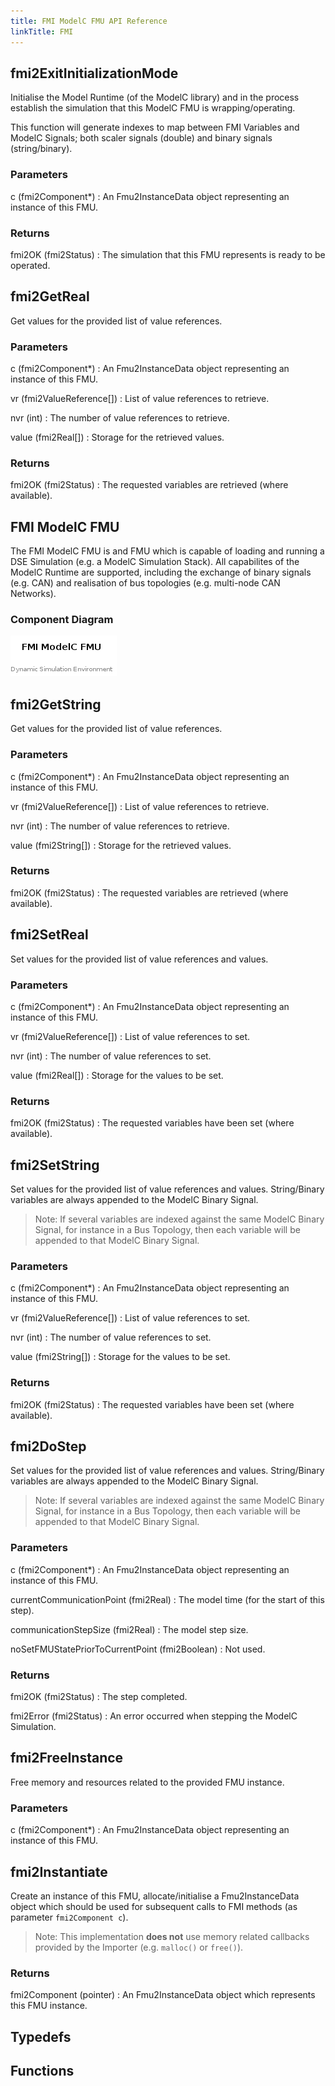 ```yaml
---
title: FMI ModelC FMU API Reference
linkTitle: FMI
---
```

## fmi2ExitInitializationMode


Initialise the Model Runtime (of the ModelC library) and in the process
establish the simulation that this ModelC FMU is wrapping/operating.

This function will generate indexes to map between FMI Variables and ModelC
Signals; both scaler signals (double) and binary signals (string/binary).

### Parameters

c (fmi2Component*)
: An Fmu2InstanceData object representing an instance of this FMU.

### Returns

fmi2OK (fmi2Status)
: The simulation that this FMU represents is ready to be operated.



## fmi2GetReal


Get values for the provided list of value references.

### Parameters

c (fmi2Component*)
: An Fmu2InstanceData object representing an instance of this FMU.

vr (fmi2ValueReference[])
: List of value references to retrieve.

nvr (int)
: The number of value references to retrieve.

value (fmi2Real[])
: Storage for the retrieved values.

### Returns

fmi2OK (fmi2Status)
: The requested variables are retrieved (where available).



## FMI ModelC FMU


The FMI ModelC FMU is and FMU which is capable of loading and running a
DSE Simulation (e.g. a ModelC Simulation Stack). All capabilites of the ModelC
Runtime are supported, including the exchange of binary signals (e.g. CAN) and
realisation of bus topologies (e.g. multi-node CAN Networks).


### Component Diagram

<div hidden>

```
@startuml fmimodelc-component

title FMI ModelC FMU

center footer Dynamic Simulation Environment

@enduml
```

</div>

![](fmimodelc-component.png)




## fmi2GetString


Get values for the provided list of value references.

### Parameters

c (fmi2Component*)
: An Fmu2InstanceData object representing an instance of this FMU.

vr (fmi2ValueReference[])
: List of value references to retrieve.

nvr (int)
: The number of value references to retrieve.

value (fmi2String[])
: Storage for the retrieved values.

### Returns

fmi2OK (fmi2Status)
: The requested variables are retrieved (where available).



## fmi2SetReal


Set values for the provided list of value references and values.

### Parameters

c (fmi2Component*)
: An Fmu2InstanceData object representing an instance of this FMU.

vr (fmi2ValueReference[])
: List of value references to set.

nvr (int)
: The number of value references to set.

value (fmi2Real[])
: Storage for the values to be set.

### Returns

fmi2OK (fmi2Status)
: The requested variables have been set (where available).



## fmi2SetString


Set values for the provided list of value references and values. String/Binary
variables are always appended to the ModelC Binary Signal.

> Note: If several variables are indexed against the same ModelC Binary Signal,
  for instance in a Bus Topology, then each variable will be appended to that
  ModelC Binary Signal.

### Parameters

c (fmi2Component*)
: An Fmu2InstanceData object representing an instance of this FMU.

vr (fmi2ValueReference[])
: List of value references to set.

nvr (int)
: The number of value references to set.

value (fmi2String[])
: Storage for the values to be set.

### Returns

fmi2OK (fmi2Status)
: The requested variables have been set (where available).



## fmi2DoStep


Set values for the provided list of value references and values. String/Binary
variables are always appended to the ModelC Binary Signal.

> Note: If several variables are indexed against the same ModelC Binary Signal,
  for instance in a Bus Topology, then each variable will be appended to that
  ModelC Binary Signal.

### Parameters

c (fmi2Component*)
: An Fmu2InstanceData object representing an instance of this FMU.

currentCommunicationPoint (fmi2Real)
: The model time (for the start of this step).

communicationStepSize (fmi2Real)
: The model step size.

noSetFMUStatePriorToCurrentPoint (fmi2Boolean)
: Not used.

### Returns

fmi2OK (fmi2Status)
: The step completed.

fmi2Error (fmi2Status)
: An error occurred when stepping the ModelC Simulation.



## fmi2FreeInstance


Free memory and resources related to the provided FMU instance.

### Parameters

c (fmi2Component*)
: An Fmu2InstanceData object representing an instance of this FMU.



## fmi2Instantiate


Create an instance of this FMU, allocate/initialise a Fmu2InstanceData
object which should be used for subsequent calls to FMI methods (as parameter
`fmi2Component c`).

> Note: This implementation __does not__ use memory related callbacks provided
  by the Importer (e.g. `malloc()` or `free()`).

### Returns

fmi2Component (pointer)
: An Fmu2InstanceData object which represents this FMU instance.



## Typedefs

## Functions

